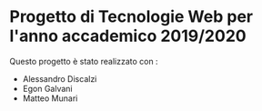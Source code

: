 # Progetto di Tecnologie Web per l'anno accademico 2019/2020
Questo progetto è stato realizzato con :
- Alessandro Discalzi
- Egon Galvani
- Matteo Munari